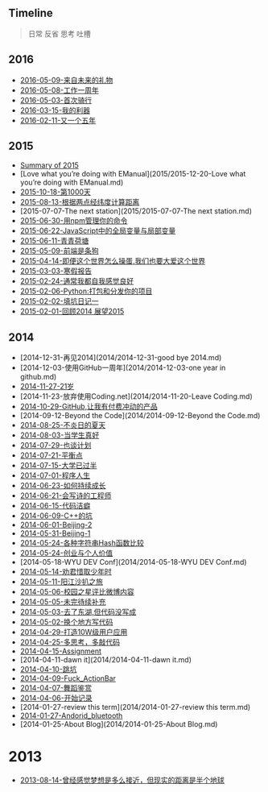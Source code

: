 Timeline
--------
> 日常 反省 思考 吐槽

2016
----

- [2016-05-09-来自未来的礼物](2016/2016-05-09-来自未来的礼物.md)
- [2016-05-08-工作一周年](2016/2016-05-08-工作一周年.md)
- [2016-05-03-首次骑行](2016/2016-05-03-首次骑行.md)
- [2016-03-15-我的利器](2016/2016-03-15-我的利器.md)
- [2016-02-11-又一个五年](2016/2016-02-11-又一个五年.md)

2015
----

- [Summary of 2015](2015/2015-12-31-Summary-of-2015.md)
- [Love what you’re doing with EManual](2015/2015-12-20-Love what you’re doing with EManual.md)
- [2015-10-18-第1000天](2015/2015-10-18-第1000天.md)
- [2015-08-13-根据两点经纬度计算距离](__P__/notes/frontend/获取地理位置并计算经纬度间的距离.md)
- [2015-07-07-The next station](2015/2015-07-07-The next station.md)
- [2015-06-30-用npm管理你的命令](__P__/tech/JavaScript/2015-06-30-用npm管理你的命令.md)
- [2015-06-22-JavaScript中的全局变量与局部变量](__P__/tech/JavaScript/2015-06-22-JavaScript中的全局变量与局部变量.md)
- [2015-06-11-青青荷塘](2015/2015-06-11-青青荷塘.md)
- [2015-05-09-前端是条狗](2015/2015-05-09-前端是条狗.md)
- [2015-04-14-即便这个世界怎么操蛋,我们也要大爱这个世界](2015/2015-04-14-即便这个世界怎么操蛋,我们也要大爱这个世界.md)
- [2015-03-03-寒假报告](2015/2015-03-04-寒假报告.md)
- [2015-02-24-通常我都自我感觉良好](2015/2015-02-24-通常我都自我感觉良好.md)
- [2015-02-06-Python:打包和分发你的项目](__P__/tech/python/Packaging-and-Distributing-Projects.md)
- [2015-02-02-填坑日记一](2015/2015-02-02-填坑日记一.md)
- [2015-02-01-回顾2014 展望2015](2015/2015-02-01-Review_2014_Outlook_2015.md)

2014
----

- [2014-12-31-再见2014](2014/2014-12-31-good bye 2014.md)
- [2014-12-03-使用GitHub一周年](2014/2014-12-03-one year in github.md)
- [2014-11-27-21岁](2014/2014-11-27-21岁.md)
- [2014-11-23-放弃使用Coding.net](2014/2014-11-20-Leave Coding.md)
- [2014-10-29-GitHub,让我有付费冲动的产品](2014/2014-10-29-Github,让我有付费冲动的产品.md)
- [2014-09-12-Beyond the Code](2014/2014-09-12-Beyond the Code.md)
- [2014-08-25-不炎日的夏天](2014/2014-08-25-不炎日的夏天.md)
- [2014-08-03-当学生真好](2014/2014-08-03-当学生真好.md)
- [2014-07-29-也谈计划](2014/2014-07-29-也谈计划.md)
- [2014-07-21-平衡点](2014/2014-07-21-平衡点.md)
- [2014-07-15-大学已过半](2014/2014-07-15-大学已过半.md)
- [2014-07-01-程序人生](2014/2014-07-01-程序人生.md)
- [2014-06-23-如何持续成长](2014/2014-06-23-如何持续成长.md)
- [2014-06-21-会写诗的工程师](2014/2014-06-21-会写诗的工程师.md)
- [2014-06-15-代码洁癖](2014/2014-06-15-代码洁癖.md)
- [2014-06-09-C++的坑](2014/2014-06-09-C++的坑.md)
- [2014-06-01-Beijing-2](2014/2014-06-01-Beijing-2.md)
- [2014-05-31-Beijing-1](2014/2014-05-31-Beijing-1.md)
- [2014-05-24-各种字符串Hash函数比较](2014/2014-05-24-各种字符串Hash函数比较.md)
- [2014-05-24-创业与个人价值](2014/2014-05-24-创业与个人价值.md)
- [2014-05-18-WYU DEV Conf](2014/2014-05-18-WYU DEV Conf.md)
- [2014-05-14-劝君惜取少年时](2014/2014-05-14-劝君惜取少年时.md)
- [2014-05-11-阳江沙扒之旅](2014/2014-05-11-阳江沙扒之旅.md)
- [2014-05-06-校园之星评比微博内容](2014/2014-05-06-校园之星评比微博内容.md)
- [2014-05-05-未完待续补充](2014/2014-05-05-未完待续补充.md)
- [2014-05-03-去了东湖,但代码没写成](2014/2014-05-03-去了东湖,但代码没写成.md)
- [2014-05-02-换个地方写代码](2014/2014-05-02-换个地方写代码.md)
- [2014-04-29-打造10W级用户应用](2014/2014-04-29-打造10W级用户应用.md)
- [2014-04-25-多思考，多敲代码](2014/2014-04-25-多思考，多敲代码.md)
- [2014-04-15-Assignment](2014/2014-04-15-Assignment.md)
- [2014-04-11-dawn it](2014/2014-04-11-dawn it.md)
- [2014-04-10-跳坑](2014/2014-04-10-跳坑.md)
- [2014-04-09-Fuck_ActionBar](2014/2014-04-09-Fuck_ActionBar.md)
- [2014-04-07-舞蹈鉴赏](2014/2014-04-07-舞蹈鉴赏.md)
- [2014-04-06-开始记录](2014/2014-04-06-开始记录.md)
- [2014-01-27-review this term](2014/2014-01-27-review this term.md)
- [2014-01-27-Andorid_bluetooth](2014/2014-01-27-Andorid_bluetooth.md)
- [2014-01-25-About Blog](2014/2014-01-25-About Blog.md)

2013
===

- [2013-08-14-曾经感觉梦想是多么接近，但现实的距离是半个地球](2014/2013-08-14-曾经感觉梦想是多么接近，但现实的距离是半个地球.md)

